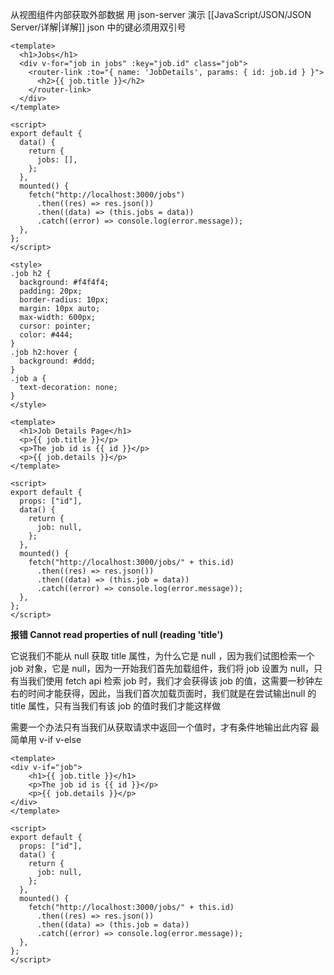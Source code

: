 从视图组件内部获取外部数据
用 json-server 演示  [[JavaScript/JSON/JSON Server/详解|详解]]
json 中的键必须用双引号

```vue
<template>
  <h1>Jobs</h1>
  <div v-for="job in jobs" :key="job.id" class="job">
    <router-link :to="{ name: 'JobDetails', params: { id: job.id } }">
      <h2>{{ job.title }}</h2>
    </router-link>
  </div>
</template>

<script>
export default {
  data() {
    return {
      jobs: [],
    };
  },
  mounted() {
    fetch("http://localhost:3000/jobs")
      .then((res) => res.json())
      .then((data) => (this.jobs = data))
      .catch((error) => console.log(error.message));
  },
};
</script>

<style>
.job h2 {
  background: #f4f4f4;
  padding: 20px;
  border-radius: 10px;
  margin: 10px auto;
  max-width: 600px;
  cursor: pointer;
  color: #444;
}
.job h2:hover {
  background: #ddd;
}
.job a {
  text-decoration: none;
}
</style>
```

```vue
<template>
  <h1>Job Details Page</h1>
  <p>{{ job.title }}</p>
  <p>The job id is {{ id }}</p>
  <p>{{ job.details }}</p>
</template>

<script>
export default {
  props: ["id"],
  data() {
    return {
      job: null,
    };
  },
  mounted() {
    fetch("http://localhost:3000/jobs/" + this.id)
      .then((res) => res.json())
      .then((data) => (this.job = data))
      .catch((error) => console.log(error.message));
  },
};
</script>
```

**报错 Cannot read properties of null (reading 'title')**

它说我们不能从 null 获取 title 属性，为什么它是 null ，因为我们试图检索一个 job 对象，它是 null，因为一开始我们首先加载组件，我们将 job 设置为 null，只有当我们使用 fetch api 检索 job 时，我们才会获得该 job 的值，这需要一秒钟左右的时间才能获得，因此，当我们首次加载页面时，我们就是在尝试输出null 的 title 属性，只有当我们有该 job 的值时我们才能这样做

需要一个办法只有当我们从获取请求中返回一个值时，才有条件地输出此内容
最简单用 v-if v-else
```vue
<template>
<div v-if="job">
	<h1>{{ job.title }}</h1>
	<p>The job id is {{ id }}</p>
	<p>{{ job.details }}</p>
</div>
</template>

<script>
export default {
  props: ["id"],
  data() {
    return {
      job: null,
    };
  },
  mounted() {
    fetch("http://localhost:3000/jobs/" + this.id)
      .then((res) => res.json())
      .then((data) => (this.job = data))
      .catch((error) => console.log(error.message));
  },
};
</script>
```
